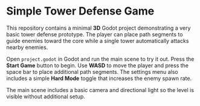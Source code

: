 # Simple Tower Defense Game

This repository contains a minimal **3D** Godot project demonstrating a very basic tower defense prototype. The player can place path segments to guide enemies toward the core while a single tower automatically attacks nearby enemies.

Open `project.godot` in Godot and run the main scene to try it out. Press the **Start Game** button to begin. Use **WASD** to move the player and press the space bar to place additional path segments. The settings menu also includes a simple **Hard Mode** toggle that increases the enemy spawn rate.

The main scene includes a basic camera and directional light so the level is visible without additional setup.

